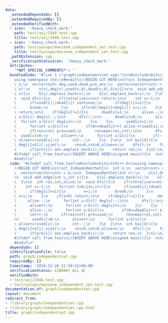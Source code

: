 ```yaml
---
data:
  _extendedDependsOn: []
  _extendedRequiredBy: []
  _extendedVerifiedWith:
  - icon: ':heavy_check_mark:'
    path: test/aoj/2948.test.cpp
    title: test/aoj/2948.test.cpp
  - icon: ':heavy_check_mark:'
    path: test/yosupo/maximum_independent_set.test.cpp
    title: test/yosupo/maximum_independent_set.test.cpp
  _pathExtension: cpp
  _verificationStatusIcon: ':heavy_check_mark:'
  attributes:
    '*NOT_SPECIAL_COMMENTS*': ''
  bundledCode: "#line 1 \"graph/independentset.cpp\"\n\n#include<bits/stdc++.h>\n\
    using namespace std;\n#endif\n//BEGIN CUT HERE\nstruct IndependentSet{\n  int\
    \ n;\n  vector<int> deg,used,dead,pre,ans;\n  vector<vector<int> > G;\n\n  IndependentSet(int\
    \ n):\n    n(n),deg(n),used(n,0),dead(n,0),G(n){}\n\n  void add_edge(int u,int\
    \ v){\n    G[u].emplace_back(v);\n    G[v].emplace_back(u);\n  }\n\n  int res,cnt,alive;\n\
    \  void dfs(){\n    if(cnt+alive<=res) return;\n\n    int v=-1;\n    for(int i=0;i<n;i++){\n\
    \      if(used[i]||dead[i]) continue;\n      if(deg[i]<=1){\n        v=i;\n  \
    \      break;\n      }\n      if(v<0||deg[v]<deg[i]) v=i;\n    }\n    if(v<0)\
    \ return;\n\n    if(deg[v]!=1){\n      dead[v]=1;\n      alive--;\n      for(int\
    \ u:G[v]) deg[u]--;\n\n      dfs();\n\n      dead[v]=0;\n      alive++;\n    \
    \  for(int u:G[v]) deg[u]++;\n    }\n    {\n      used[v]=1;\n      alive--;\n\
    \      for(int u:G[v])\n        if(0==dead[u]++) alive-=!used[u];\n      cnt++;\n\
    \      if(res<cnt) pre=used;\n      res=max(res,cnt);\n\n      dfs();\n\n    \
    \  used[v]=0;\n      alive++;\n      for(int u:G[v])\n        if(--dead[u]==0)\
    \ alive+=!used[u];\n      cnt--;\n    }\n  }\n\n  int build(){\n    for(int i=0;i<n;i++)\
    \ deg[i]=G[i].size();\n    res=0,cnt=0,alive=n;\n    dfs();\n    for(int i=0;i<n;i++)\n\
    \      if(pre[i]) ans.emplace_back(i);\n    return res;\n  }\n};\n//END CUT HERE\n\
    #ifndef call_from_test\n//INSERT ABOVE HERE\nsigned main(){\n  return 0;\n}\n\
    #endif\n"
  code: "#ifndef call_from_test\n#include<bits/stdc++.h>\nusing namespace std;\n#endif\n\
    //BEGIN CUT HERE\nstruct IndependentSet{\n  int n;\n  vector<int> deg,used,dead,pre,ans;\n\
    \  vector<vector<int> > G;\n\n  IndependentSet(int n):\n    n(n),deg(n),used(n,0),dead(n,0),G(n){}\n\
    \n  void add_edge(int u,int v){\n    G[u].emplace_back(v);\n    G[v].emplace_back(u);\n\
    \  }\n\n  int res,cnt,alive;\n  void dfs(){\n    if(cnt+alive<=res) return;\n\n\
    \    int v=-1;\n    for(int i=0;i<n;i++){\n      if(used[i]||dead[i]) continue;\n\
    \      if(deg[i]<=1){\n        v=i;\n        break;\n      }\n      if(v<0||deg[v]<deg[i])\
    \ v=i;\n    }\n    if(v<0) return;\n\n    if(deg[v]!=1){\n      dead[v]=1;\n \
    \     alive--;\n      for(int u:G[v]) deg[u]--;\n\n      dfs();\n\n      dead[v]=0;\n\
    \      alive++;\n      for(int u:G[v]) deg[u]++;\n    }\n    {\n      used[v]=1;\n\
    \      alive--;\n      for(int u:G[v])\n        if(0==dead[u]++) alive-=!used[u];\n\
    \      cnt++;\n      if(res<cnt) pre=used;\n      res=max(res,cnt);\n\n      dfs();\n\
    \n      used[v]=0;\n      alive++;\n      for(int u:G[v])\n        if(--dead[u]==0)\
    \ alive+=!used[u];\n      cnt--;\n    }\n  }\n\n  int build(){\n    for(int i=0;i<n;i++)\
    \ deg[i]=G[i].size();\n    res=0,cnt=0,alive=n;\n    dfs();\n    for(int i=0;i<n;i++)\n\
    \      if(pre[i]) ans.emplace_back(i);\n    return res;\n  }\n};\n//END CUT HERE\n\
    #ifndef call_from_test\n//INSERT ABOVE HERE\nsigned main(){\n  return 0;\n}\n\
    #endif\n"
  dependsOn: []
  isVerificationFile: false
  path: graph/independentset.cpp
  requiredBy: []
  timestamp: '2019-12-26 22:59:22+09:00'
  verificationStatus: LIBRARY_ALL_AC
  verifiedWith:
  - test/aoj/2948.test.cpp
  - test/yosupo/maximum_independent_set.test.cpp
documentation_of: graph/independentset.cpp
layout: document
redirect_from:
- /library/graph/independentset.cpp
- /library/graph/independentset.cpp.html
title: graph/independentset.cpp
---
```

